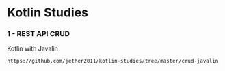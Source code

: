 # Kotlin Studies

### 1 - REST API CRUD
Kotlin with Javalin

`https://github.com/jether2011/kotlin-studies/tree/master/crud-javalin`


